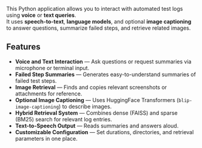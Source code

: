 
This Python application allows you to interact with automated test logs using **voice** or **text queries**.  
It uses **speech-to-text**, **language models**, and optional **image captioning** to answer questions, summarize failed steps, and retrieve related images.

## Features

- **Voice and Text Interaction** — Ask questions or request summaries via microphone or terminal input.
- **Failed Step Summaries** — Generates easy-to-understand summaries of failed test steps.
- **Image Retrieval** — Finds and copies relevant screenshots or attachments for reference.
- **Optional Image Captioning** — Uses HuggingFace Transformers (`blip-image-captioning`) to describe images.
- **Hybrid Retrieval System** — Combines dense (FAISS) and sparse (BM25) search for relevant log entries.
- **Text-to-Speech Output** — Reads summaries and answers aloud.
- **Customizable Configuration** — Set durations, directories, and retrieval parameters in one place.

